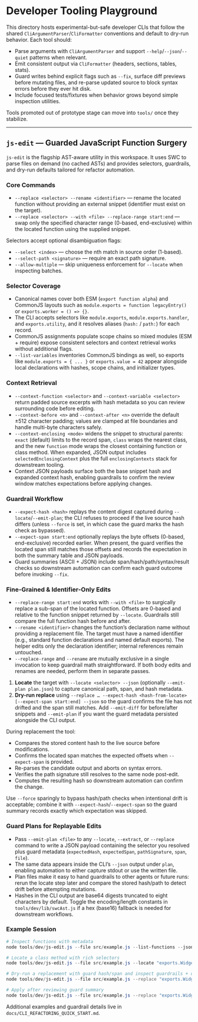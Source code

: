 # Developer Tooling Playground

This directory hosts experimental-but-safe developer CLIs that follow the shared `CliArgumentParser`/`CliFormatter` conventions and default to dry-run behavior. Each tool should:

- Parse arguments with `CliArgumentParser` and support `--help`/`--json`/`--quiet` patterns when relevant.
- Emit consistent output via `CliFormatter` (headers, sections, tables, stats).
- Guard writes behind explicit flags such as `--fix`, surface diff previews before mutating files, and re-parse updated source to block syntax errors before they ever hit disk.
- Include focused tests/fixtures when behavior grows beyond simple inspection utilities.

Tools promoted out of prototype stage can move into `tools/` once they stabilize.

---

## `js-edit` — Guarded JavaScript Function Surgery

`js-edit` is the flagship AST-aware utility in this workspace. It uses SWC to parse files on demand (no cached ASTs) and provides selectors, guardrails, and dry-run defaults tailored for refactor automation.

### Core Commands

- `--replace <selector> --rename <identifier>` — rename the located function without providing an external snippet (identifier must exist on the target).
- `--replace <selector> --with <file> --replace-range start:end` — swap only the specified character range (0-based, end-exclusive) within the located function using the supplied snippet.

Selectors accept optional disambiguation flags:

- `--select <index>` — choose the nth match in source order (1-based).
- `--select-path <signature>` — require an exact path signature.
- `--allow-multiple` — skip uniqueness enforcement for `--locate` when inspecting batches.

### Selector Coverage

- Canonical names cover both ESM (`export function alpha`) and CommonJS layouts such as `module.exports = function legacyEntry()` or `exports.worker = () => {}`.
- The CLI accepts selectors like `module.exports`, `module.exports.handler`, and `exports.utility`, and it resolves aliases (`hash:` / `path:`) for each record.
- CommonJS assignments populate scope chains so mixed modules (ESM + require) expose consistent selectors and context retrieval works without additional flags.
- `--list-variables` inventories CommonJS bindings as well, so exports like `module.exports = { ... }` or `exports.value = 42` appear alongside local declarations with hashes, scope chains, and initializer types.

### Context Retrieval

- `--context-function <selector>` and `--context-variable <selector>` return padded source excerpts with hash metadata so you can review surrounding code before editing.
- `--context-before <n>` and `--context-after <n>` override the default ±512 character padding; values are clamped at file boundaries and handle multi-byte characters safely.
- `--context-enclosing <mode>` widens the snippet to structural parents: `exact` (default) limits to the record span, `class` wraps the nearest class, and the new `function` mode wraps the closest containing function or class method. When expanded, JSON output includes `selectedEnclosingContext` plus the full `enclosingContexts` stack for downstream tooling.
- Context JSON payloads surface both the base snippet hash and expanded context hash, enabling guardrails to confirm the review window matches expectations before applying changes.

### Guardrail Workflow

- `--expect-hash <hash>` replays the content digest captured during `--locate`/`--emit-plan`; the CLI refuses to proceed if the live source hash differs (unless `--force` is set, in which case the guard marks the hash check as bypassed).
- `--expect-span start:end` optionally replays the byte offsets (0-based, end-exclusive) recorded earlier. When present, the guard verifies the located span still matches those offsets and records the expectation in both the summary table and JSON payloads.
- Guard summaries (ASCII + JSON) include span/hash/path/syntax/result checks so downstream automation can confirm each guard outcome before invoking `--fix`.

### Fine-Grained & Identifier-Only Edits

- `--replace-range start:end` works with `--with <file>` to surgically replace a sub-span of the located function. Offsets are 0-based and relative to the function snippet returned by `--locate`. Guardrails still compare the full function hash before and after.
- `--rename <identifier>` changes the function’s declaration name without providing a replacement file. The target must have a named identifier (e.g., standard function declarations and named default exports). The helper edits only the declaration identifier; internal references remain untouched.
- `--replace-range` and `--rename` are mutually exclusive in a single invocation to keep guardrail math straightforward. If both body edits and renames are needed, perform them in separate passes.

1. **Locate** the target with `--locate <selector> --json` (optionally `--emit-plan plan.json`) to capture canonical path, span, and hash metadata.
2. **Dry-run replace** using `--replace … --expect-hash <hash-from-locate> [--expect-span start:end] --json` so the guard confirms the file has not drifted and the span still matches. Add `--emit-diff` for before/after snippets and `--emit-plan` if you want the guard metadata persisted alongside the CLI output.

During replacement the tool:

- Compares the stored content hash to the live source before modifications.
- Confirms the located span matches the expected offsets when `--expect-span` is provided.
- Re-parses the candidate output and aborts on syntax errors.
- Verifies the path signature still resolves to the same node post-edit.
- Computes the resulting hash so downstream automation can confirm the change.

Use `--force` sparingly to bypass hash/path checks when intentional drift is acceptable; combine it with `--expect-hash`/`--expect-span` so the guard summary records exactly which expectation was skipped.

### Guard Plans for Replayable Edits

- Pass `--emit-plan <file>` to any `--locate`, `--extract`, or `--replace` command to write a JSON payload containing the selector you resolved plus guard metadata (`expectedHash`, `expectedSpan`, `pathSignature`, `span`, `file`).
- The same data appears inside the CLI’s `--json` output under `plan`, enabling automation to either capture stdout or use the written file.
- Plan files make it easy to hand guardrails to other agents or future runs: rerun the locate step later and compare the stored hash/path to detect drift before attempting mutations.
- Hashes in the CLI output are base64 digests truncated to eight characters by default. Toggle the encoding/length constants in `tools/dev/lib/swcAst.js` if a hex (base16) fallback is needed for downstream workflows.

### Example Session

```powershell
# Inspect functions with metadata
node tools/dev/js-edit.js --file src/example.js --list-functions --json

# Locate a class method with rich selectors
node tools/dev/js-edit.js --file src/example.js --locate "exports.Widget > #render"

# Dry-run a replacement with guard hash/span and inspect guardrails + diff
node tools/dev/js-edit.js --file src/example.js --replace "exports.Widget > #render" --with tmp/render.js --expect-hash <hash-from-locate> --expect-span <start:end-from-locate> --emit-diff --json

# Apply after reviewing guard summary
node tools/dev/js-edit.js --file src/example.js --replace "exports.Widget > #render" --with tmp/render.js --expect-hash <hash-from-locate> --expect-span <start:end-from-locate> --emit-diff --fix
```

Additional examples and guardrail details live in `docs/CLI_REFACTORING_QUICK_START.md`.
